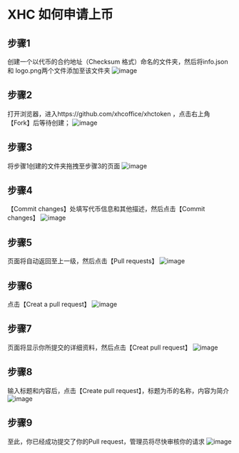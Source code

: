 # XHC 如何申请上币

## 步骤1
创建一个以代币的合约地址（Checksum 格式）命名的文件夹，然后将info.json 和 logo.png两个文件添加至该文件夹
![image](https://xhcoffice.github.io/xhctoken/tutorials/1.png)
## 步骤2
打开浏览器，进入https://github.com/xhcoffice/xhctoken
，点击右上角【Fork】后等待创建；
![image](https://xhcoffice.github.io/xhctoken/tutorials/2.png)
## 步骤3
将步骤1创建的文件夹拖拽至步骤3的页面
![image](https://xhcoffice.github.io/xhctoken/tutorials/3.png)
## 步骤4
【Commit changes】处填写代币信息和其他描述，然后点击【Commit changes】
![image](https://xhcoffice.github.io/xhctoken/tutorials/4.png)
## 步骤5
页面将自动返回至上一级，然后点击【Pull requests】
![image](https://xhcoffice.github.io/xhctoken/tutorials/5.png)
## 步骤6
点击【Creat a pull request】
![image](https://xhcoffice.github.io/xhctoken/tutorials/6.png)
## 步骤7
页面将显示你所提交的详细资料，然后点击【Creat pull request】
![image](https://xhcoffice.github.io/xhctoken/tutorials/7.png)
## 步骤8
输入标题和内容后，点击【Create pull request】，标题为币的名称，内容为简介
![image](https://xhcoffice.github.io/xhctoken/tutorials/8.png)
## 步骤9
至此，你已经成功提交了你的Pull request，管理员将尽快审核你的请求
![image](https://xhcoffice.github.io/xhctoken/tutorials/9.png)